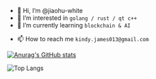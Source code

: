 - 👋 Hi, I’m @jiaohu-white
- 👀 I’m interested in `golang / rust / qt c++`
- 🌱 I’m currently learning `blockchain & AI`
<!--
- 💞️ I’m looking to collaborate on ...
--->  
- 📫 How to reach me `kindy.james013@gmail.com`
<!--
- 😄 Pronouns: ...
- ⚡ Fun fact: ...
- 
--->

<!---
jiaohu-white/jiaohu-white is a ✨ special ✨ repository because its `README.md` (this file) appears on your GitHub profile.
You can click the Preview link to take a look at your changes.
--->

[![Anurag's GitHub stats](https://github-readme-stats.vercel.app/api?username=jiaohu-white&count_private=true&show_icons=true)](https://github.com/anuraghazra/github-readme-stats)

![Top Langs](https://github-readme-stats.vercel.app/api/top-langs/?username=jiaohu-white&layout=pie)
